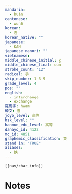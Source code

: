 ```yaml
---
mandarin:
  - huàn
cantonese:
  - wun6
korean:
  - 환
korean_native: ""
japanese:
  - KAN
japanese_nanori: ""
vietnamese:
middle_chinese_initial: ɣ
middle_chinese_final: uɑn
stroke_count: "12"
radical: 手
skip_number: 1-3-9
grade_level: 4
pos: ""
english:
  - interchange
  - exchange
羅馬字: hwam
韓文: 홤
joyo_level: 高等
hsk_level: ""
hanmun_edu_level: 高等
danayo_id: 4122
mc_id: 4851
graphemic_classification: 奐
stand_in: "TRUE"
aliases:
  - 换
---
```

```meta-bind-embed
[[nav/char_info]]
```

# Notes
